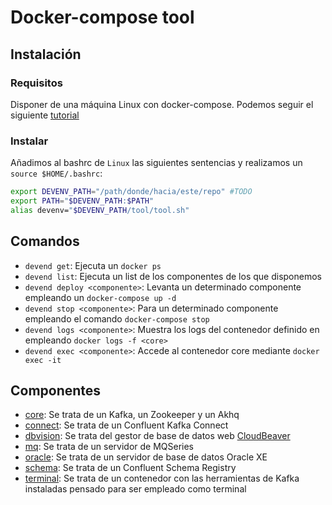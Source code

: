 # Docker-compose tool

## Instalación

### Requisitos

Disponer de una máquina Linux con docker-compose. Podemos seguir el siguiente [tutorial](https://www.digitalocean.com/community/tutorials/how-to-install-and-use-docker-compose-on-ubuntu-20-04)
  
### Instalar

Añadimos al bashrc de `Linux` las siguientes sentencias y realizamos un `source $HOME/.bashrc`:

```bash
export DEVENV_PATH="/path/donde/hacia/este/repo" #TODO
export PATH="$DEVENV_PATH:$PATH"
alias devenv="$DEVENV_PATH/tool/tool.sh"
```


## Comandos

* `devend get`: Ejecuta un `docker ps`
* `devend list`: Ejecuta un list de los componentes de los que disponemos
* `devend deploy <componente>`: Levanta un determinado componente empleando un `docker-compose up -d`
* `devend stop <componente>`: Para un determinado componente empleando el comando `docker-compose stop` 
* `devend logs <componente>`: Muestra los logs del contenedor definido en <core> empleando `docker logs -f <core>`
* `devend exec <componente>`: Accede al contenedor core mediante `docker exec -it`


## Componentes

- [core](components/core): Se trata de un Kafka, un Zookeeper y un Akhq
- [connect](components/connect): Se trata de un Confluent Kafka Connect
- [dbvision](components/dbvision/README.md): Se trata del gestor de base de datos web [CloudBeaver](https://dbeaver.com/docs/cloudbeaver/)
- [mq](components/mq): Se trata de un servidor de MQSeries
- [oracle](components/oracle): Se trata de un servidor de base de datos Oracle XE
- [schema](components/schema): Se trata de un Confluent Schema Registry
- [terminal](components/terminal/README.md): Se trata de un contenedor con las herramientas de Kafka instaladas pensado para ser empleado como terminal